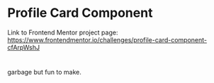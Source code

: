 # Profile Card Component
Link to Frontend Mentor project page: https://www.frontendmentor.io/challenges/profile-card-component-cfArpWshJ
#
garbage but fun to make. 
